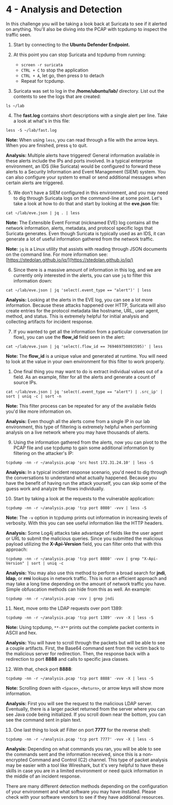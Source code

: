 # 4 - Analysis and Detection

In this challenge you will be taking a look back at Suricata to see if it alerted on anything. You'll also be diving into the PCAP with tcpdump to inspect the traffic seen.

1.  Start by connecting to the **Ubuntu Defender Endpoint.**

2.  At this point you can stop Suricata and tcpdump from running:
	- `screen -r suricata`
	- `CTRL + C` to stop the application
	- `CTRL + A`, let go, then press `D` to detach
	- Repeat for tcpdump.

3.  Suricata was set to log in the **/home/ubuntu/lab/** directory. List out the contents to see the logs that are created:

`ls ~/lab`

4.  The **fast.log** contains short descriptions with a single alert per line. Take a look at what's in this file:

`less -S ~/lab/fast.log`

**Note:** When using `less`, you can read through a file with the arrow keys. When you are finished, press `q` to quit.

**Analysis:** Multiple alerts have triggered! General information available in these alerts include the IPs and ports involved. In a typical enterprise environment, an IDS (like Suricata) would be configured to forward these alerts to a Security Information and Event Management (SIEM) system. You can also configure your system to email or send additional messages when certain alerts are triggered.

5.  We don't have a SIEM configured in this environment, and you may need to dig through Suricata logs on the command-line at some point. Let's take a look at how to do that and start by looking at the **eve.json** file:

`cat ~/lab/eve.json | jq . | less`

**Note:** The Extensible Event Format (nicknamed EVE) log contains all the network information, alerts, metadata, and protocol specific logs that Suricata generates. Even though Suricata is typically used as an IDS, it can generate a lot of useful information gathered from the network traffic.

**Note:** `jq` is a Linux utility that assists with reading through JSON documents on the command line. For more information see: [https://stedolan.github.io/jq/](https://stedolan.github.io/jq/)﻿

6.  Since there is a massive amount of information in this log, and we are currently only interested in the alerts, you can use `jq` to filter this information down:

`cat ~/lab/eve.json | jq 'select(.event_type == "alert")' | less` 

**Analysis:** Looking at the alerts in the EVE log, you can see a lot more information. Because these attacks happened over HTTP, Suricata will also create entries for the protocol metadata like hostname, URL, user agent, method, and status. This is extremely helpful for initial analysis and collecting artifacts for incident response.

7.  If you wanted to get all the information from a particular conversation (or flow), you can use the **flow_id** field seen in the alert:

`cat ~/lab/eve.json | jq 'select(.flow_id == 769469750893595)' | less`

**Note:** The **flow_id** is a unique value and generated at runtime. You will need to look at the value in your own environment for this filter to work properly.

1.  One final thing you may want to do is extract individual values out of a field. As an example, filter for all the alerts and generate a count of source IPs.

`cat ~/lab/eve.json | jq 'select(.event_type == "alert") | .src_ip' | sort | uniq -c | sort -n`

**Note:** This filter process can be repeated for any of the available fields you'd like more information on.

**Analysis:** Even though all the alerts come from a single IP in our lab environment, this type of filtering is extremely helpful when performing analysis on a live network where you may have thousands of alerts.

9.  Using the information gathered from the alerts, now you can pivot to the PCAP file and use tcpdump to gain some additional information by filtering on the attacker's IP:

`tcpdump -nn -r ~/analysis.pcap 'src host 172.31.24.10' | less -S`

**Analysis:** In a typical incident response scenario, you'd need to dig through the conversations to understand what actually happened. Because you have the benefit of having run the attack yourself, you can skip some of the guess work and analyze the flows individually.

10.  Start by taking a look at the requests to the vulnerable application:

`tcpdump -nn -r ~/analysis.pcap 'tcp port 8080' -vvv | less -S`

**Note:** The `-v` option in tcpdump prints out information in increasing levels of verbosity. With this you can see useful information like the HTTP headers.

**Analysis:** Some Log4j attacks take advantage of fields like the user agent or URL to submit the malicious queries. Since you submitted the malicious payload utilizing the **X-Api-Version** field, you can filter onto that with this approach:

`tcpdump -nn -r ~/analysis.pcap 'tcp port 8080' -vvv | grep "X-Api-Version" | sort | uniq -c`

**Analysis:** You may also use this method to perform a broad search for **jndi**, **ldap**, or **rmi** lookups in network traffic. This is not an efficient approach and may take a long time depending on the amount of network traffic you have. Simple obfuscation methods can hide from this as well. An example:

`tcpdump -nn -r ~/analysis.pcap -vvv | grep jndi`

11.  Next, move onto the LDAP requests over port 1389:

`tcpdump -nn -r ~/analysis.pcap 'tcp port 1389' -vvv -X | less -S`

**Note:** Using tcpdump, `**-X**` prints out the complete packet contents in ASCII and hex.

**Analysis:** You will have to scroll through the packets but will be able to see a couple artifacts. First, the Base64 command sent from the victim back to the malicious server for redirection. Then, the response back with a redirection to port **8888** and calls to specific java classes.

12.  With that, check port **8888**:

`tcpdump -nn -r ~/analysis.pcap 'tcp port 8888' -vvv -X | less -S`

**Note:** Scrolling down with `<Space>`, `<Return>`, or arrow keys will show more information.

**Analysis:** First you will see the request to the malicious LDAP server. Eventually, there is a larger packet returned from the server where you can see Java code being initialized. If you scroll down near the bottom, you can see the command sent in plain text.

13.  One last thing to look at! Filter on port **7777** for the reverse shell:

`tcpdump -nn -r ~/analysis.pcap 'tcp port 7777' -vvv -X | less -S`

**Analysis:** Depending on what commands you ran, you will be able to see the commands sent and the information received, since this is a non-encrypted Command and Control (C2) channel. This type of packet analysis may be easier with a tool like Wireshark, but it's very helpful to have these skills in case you are in a limited environment or need quick information in the middle of an incident response.

There are many different detection methods depending on the configuration of your environment and what software you may have installed. Please check with your software vendors to see if they have additional resources.